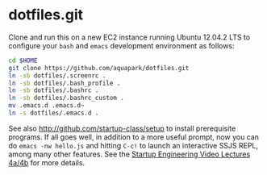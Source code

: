 dotfiles.git
============
Clone and run this on a new EC2 instance running Ubuntu 12.04.2 LTS to
configure your `bash` and `emacs` development environment as follows:

```sh
cd $HOME
git clone https://github.com/aquapark/dotfiles.git
ln -sb dotfiles/.screenrc .
ln -sb dotfiles/.bash_profile .
ln -sb dotfiles/.bashrc .
ln -sb dotfiles/.bashrc_custom .
mv .emacs.d .emacs.d~
ln -s dotfiles/.emacs.d .
```

See also http://github.com/startup-class/setup to install prerequisite
programs. If all goes well, in addition to a more useful prompt, now you can
do `emacs -nw hello.js` and hitting `C-c!` to launch an interactive SSJS
REPL, among many other features. See the
[Startup Engineering Video Lectures 4a/4b](https://class.coursera.org/startup-001/lecture/index)
for more details.
